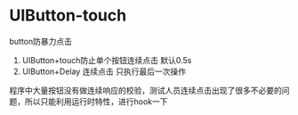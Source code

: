 # UIButton-touch
button防暴力点击
1. UIButton+touch防止单个按钮连续点击 默认0.5s
2. UIButton+Delay  连续点击 只执行最后一次操作

程序中大量按钮没有做连续响应的校验，测试人员连续点击出现了很多不必要的问题，所以只能利用运行时特性，进行hook一下
